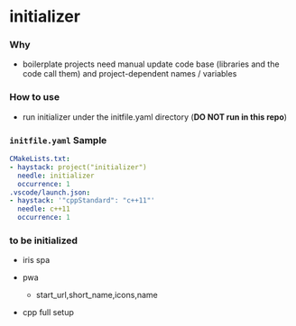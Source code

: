 initializer
===========
### Why
- boilerplate projects need manual update code base (libraries and the code call them) and project-dependent names / variables

### How to use
- run initializer under the initfile.yaml directory (**DO NOT run in this repo**)

### `initfile.yaml` Sample
```yaml
CMakeLists.txt:
- haystack: project("initializer")
  needle: initializer
  occurrence: 1
.vscode/launch.json:
- haystack: '"cppStandard": "c++11"'
  needle: c++11
  occurrence: 1
```

### to be initialized
- iris spa
- pwa
  - start_url,short_name,icons,name

- cpp full setup
